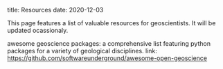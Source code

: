 title: Resources
date: 2020-12-03

This page features a list of valuable resources for geoscientists. It will be updated ocassionaly. 

awesome geoscience packages: a comprehensive list featuring python packages for a variety of geological disciplines.
link: https://github.com/softwareunderground/awesome-open-geoscience



